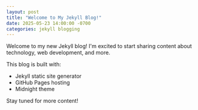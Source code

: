 ```yaml
---
layout: post
title: "Welcome to My Jekyll Blog!"
date: 2025-05-23 14:00:00 -0700
categories: jekyll blogging
---
```


Welcome to my new Jekyll blog! I'm excited to start sharing content about technology, web development, and more.

This blog is built with:
- Jekyll static site generator
- GitHub Pages hosting
- Midnight theme

Stay tuned for more content!